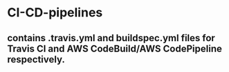 # CI-CD-pipelines
## contains .travis.yml and buildspec.yml files for Travis CI and AWS CodeBuild/AWS CodePipeline respectively.
